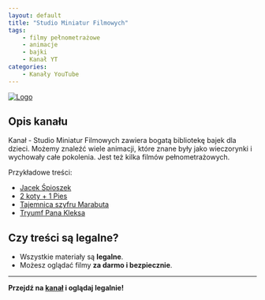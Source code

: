 ```yaml
---
layout: default
title: "Studio Miniatur Filmowych"
tags: 
    - filmy pełnometrażowe
    - animacje
    - bajki
    - Kanał YT
categories:
    - Kanały YouTube
---
```

[![Logo](https://yt3.googleusercontent.com/ytc/AIdro_lqqEMCwLR4tYtUirnqBExF_1ylz2IN6g-0hDMjh8ZzRdU=s160-c-k-c0x00ffffff-no-rj)](https://www.youtube.com/@StudioMiniaturF)
## Opis kanału

Kanał - Studio Miniatur Filmowych zawiera bogatą bibliotekę bajek dla dzieci. Możemy znaleźć wiele animacji, które znane były jako wieczorynki i wychowały całe pokolenia. Jest też kilka filmów pełnometrażowych.

Przykładowe treści:
- [Jacek Śpioszek](https://www.youtube.com/watch?v=p9Rxiw4YUFQ&list=PLfRon1S8GtRM3Ls_YfZTKiZtJR1C3pYKO)
- [2 koty + 1 Pies](https://www.youtube.com/watch?v=jwXhqP_6CUg)
- [Tajemnica szyfru Marabuta](https://www.youtube.com/watch?v=1NJ17Epjh6g)
- [Tryumf Pana Kleksa](https://www.youtube.com/watch?v=CLplHNBFUVY)

## Czy treści są legalne?

- Wszystkie materiały są **legalne**.
- Możesz oglądać filmy **za darmo i bezpiecznie**.

---

**Przejdź na [kanał](https://www.youtube.com/@StudioMiniaturF) i oglądaj legalnie!**
